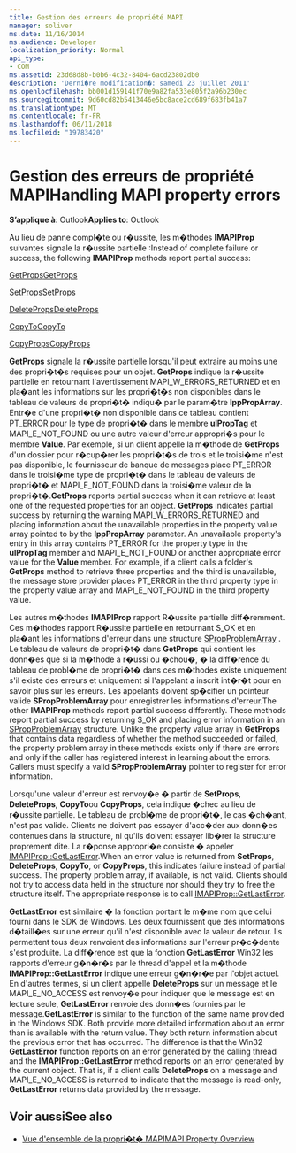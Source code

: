 ```yaml
---
title: Gestion des erreurs de propriété MAPI
manager: soliver
ms.date: 11/16/2014
ms.audience: Developer
localization_priority: Normal
api_type:
- COM
ms.assetid: 23d68d8b-b0b6-4c32-8404-6acd23802db0
description: 'Derni�re modification�: samedi 23 juillet 2011'
ms.openlocfilehash: bb001d159141f70e9a82fa533e805f2a96b230ec
ms.sourcegitcommit: 9d60cd82b5413446e5bc8ace2cd689f683fb41a7
ms.translationtype: MT
ms.contentlocale: fr-FR
ms.lasthandoff: 06/11/2018
ms.locfileid: "19783420"
---
```

# <a name="handling-mapi-property-errors"></a><span data-ttu-id="cbf42-103">Gestion des erreurs de propriété MAPI</span><span class="sxs-lookup"><span data-stu-id="cbf42-103">Handling MAPI property errors</span></span>

<span data-ttu-id="cbf42-104">**S’applique à**: Outlook</span><span class="sxs-lookup"><span data-stu-id="cbf42-104">**Applies to**: Outlook</span></span> 
  
<span data-ttu-id="cbf42-105">Au lieu de panne compl�te ou r�ussite, les m�thodes **IMAPIProp** suivantes signale la r�ussite partielle :</span><span class="sxs-lookup"><span data-stu-id="cbf42-105">Instead of complete failure or success, the following **IMAPIProp** methods report partial success:</span></span> 
  
[<span data-ttu-id="cbf42-106">GetProps</span><span class="sxs-lookup"><span data-stu-id="cbf42-106">GetProps</span></span>](imapiprop-getprops.md)
  
[<span data-ttu-id="cbf42-107">SetProps</span><span class="sxs-lookup"><span data-stu-id="cbf42-107">SetProps</span></span>](imapiprop-setprops.md)
  
[<span data-ttu-id="cbf42-108">DeleteProps</span><span class="sxs-lookup"><span data-stu-id="cbf42-108">DeleteProps</span></span>](imapiprop-deleteprops.md)
  
[<span data-ttu-id="cbf42-109">CopyTo</span><span class="sxs-lookup"><span data-stu-id="cbf42-109">CopyTo</span></span>](imapiprop-copyto.md)
  
[<span data-ttu-id="cbf42-110">CopyProps</span><span class="sxs-lookup"><span data-stu-id="cbf42-110">CopyProps</span></span>](imapiprop-copyprops.md)
  
<span data-ttu-id="cbf42-p101">**GetProps** signale la r�ussite partielle lorsqu'il peut extraire au moins une des propri�t�s requises pour un objet. **GetProps** indique la r�ussite partielle en retournant l'avertissement MAPI_W_ERRORS_RETURNED et en pla�ant les informations sur les propri�t�s non disponibles dans le tableau de valeurs de propri�t� indiqu� par le param�tre **lppPropArray**. Entr�e d'une propri�t� non disponible dans ce tableau contient PT_ERROR pour le type de propri�t� dans le membre **ulPropTag** et MAPI_E_NOT_FOUND ou une autre valeur d'erreur appropri�s pour le membre **Value**. Par exemple, si un client appelle la m�thode de **GetProps** d'un dossier pour r�cup�rer les propri�t�s de trois et le troisi�me n'est pas disponible, le fournisseur de banque de messages place PT_ERROR dans le troisi�me type de propri�t� dans le tableau de valeurs de propri�t� et MAPI_E_NOT_FOUND dans la troisi�me valeur de la propri�t�.</span><span class="sxs-lookup"><span data-stu-id="cbf42-p101">**GetProps** reports partial success when it can retrieve at least one of the requested properties for an object. **GetProps** indicates partial success by returning the warning MAPI_W_ERRORS_RETURNED and placing information about the unavailable properties in the property value array pointed to by the **lppPropArray** parameter. An unavailable property's entry in this array contains PT_ERROR for the property type in the **ulPropTag** member and MAPI_E_NOT_FOUND or another appropriate error value for the **Value** member. For example, if a client calls a folder's **GetProps** method to retrieve three properties and the third is unavailable, the message store provider places PT_ERROR in the third property type in the property value array and MAPI_E_NOT_FOUND in the third property value.</span></span> 
  
<span data-ttu-id="cbf42-p102">Les autres m�thodes **IMAPIProp** rapport R�ussite partielle diff�remment. Ces m�thodes rapport R�ussite partielle en retournant S_OK et en pla�ant les informations d'erreur dans une structure [SPropProblemArray](spropproblemarray.md) . Le tableau de valeurs de propri�t� dans **GetProps** qui contient les donn�es que si la m�thode a r�ussi ou �chou�, � la diff�rence du tableau de probl�me de propri�t� dans ces m�thodes existe uniquement s'il existe des erreurs et uniquement si l'appelant a inscrit int�r�t pour en savoir plus sur les erreurs. Les appelants doivent sp�cifier un pointeur valide **SPropProblemArray** pour enregistrer les informations d'erreur.</span><span class="sxs-lookup"><span data-stu-id="cbf42-p102">The other **IMAPIProp** methods report partial success differently. These methods report partial success by returning S_OK and placing error information in an [SPropProblemArray](spropproblemarray.md) structure. Unlike the property value array in **GetProps** that contains data regardless of whether the method succeeded or failed, the property problem array in these methods exists only if there are errors and only if the caller has registered interest in learning about the errors. Callers must specify a valid **SPropProblemArray** pointer to register for error information.</span></span> 
  
<span data-ttu-id="cbf42-p103">Lorsqu'une valeur d'erreur est renvoy�e � partir de **SetProps**, **DeleteProps**, **CopyTo**ou **CopyProps**, cela indique �chec au lieu de r�ussite partielle. Le tableau de probl�me de propri�t�, le cas �ch�ant, n'est pas valide. Clients ne doivent pas essayer d'acc�der aux donn�es contenues dans la structure, ni qu'ils doivent essayer lib�rer la structure proprement dite. La r�ponse appropri�e consiste � appeler [IMAPIProp::GetLastError](imapiprop-getlasterror.md).</span><span class="sxs-lookup"><span data-stu-id="cbf42-p103">When an error value is returned from **SetProps**, **DeleteProps**, **CopyTo**, or **CopyProps**, this indicates failure instead of partial success. The property problem array, if available, is not valid. Clients should not try to access data held in the structure nor should they try to free the structure itself. The appropriate response is to call [IMAPIProp::GetLastError](imapiprop-getlasterror.md).</span></span> 
  
<span data-ttu-id="cbf42-p104">**GetLastError** est similaire � la fonction portant le m�me nom que celui fourni dans le SDK de Windows. Les deux fournissent que des informations d�taill�es sur une erreur qu'il n'est disponible avec la valeur de retour. Ils permettent tous deux renvoient des informations sur l'erreur pr�c�dente s'est produite. La diff�rence est que la fonction **GetLastError** Win32 les rapports d'erreur g�n�r�s par le thread d'appel et la m�thode **IMAPIProp::GetLastError** indique une erreur g�n�r�e par l'objet actuel. En d'autres termes, si un client appelle **DeleteProps** sur un message et le MAPI_E_NO_ACCESS est renvoy�e pour indiquer que le message est en lecture seule, **GetLastError** renvoie des donn�es fournies par le message.</span><span class="sxs-lookup"><span data-stu-id="cbf42-p104">**GetLastError** is similar to the function of the same name provided in the Windows SDK. Both provide more detailed information about an error than is available with the return value. They both return information about the previous error that has occurred. The difference is that the Win32 **GetLastError** function reports on an error generated by the calling thread and the **IMAPIProp::GetLastError** method reports on an error generated by the current object. That is, if a client calls **DeleteProps** on a message and MAPI_E_NO_ACCESS is returned to indicate that the message is read-only, **GetLastError** returns data provided by the message.</span></span> 
  
## <a name="see-also"></a><span data-ttu-id="cbf42-128">Voir aussi</span><span class="sxs-lookup"><span data-stu-id="cbf42-128">See also</span></span>

- [<span data-ttu-id="cbf42-129">Vue d'ensemble de la propri�t� MAPI</span><span class="sxs-lookup"><span data-stu-id="cbf42-129">MAPI Property Overview</span></span>](mapi-property-overview.md)


